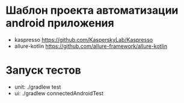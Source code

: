# Шаблон проекта автоматизации android приложения
  -  kaspresso https://github.com/KasperskyLab/Kaspresso
  - allure-kotlin https://github.com/allure-framework/allure-kotlin
 

# Запуск тестов

  - unit: ./gradlew test
  - ui: ./gradlew connectedAndroidTest
